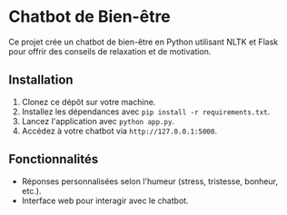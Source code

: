 # Chatbot de Bien-être

Ce projet crée un chatbot de bien-être en Python utilisant NLTK et Flask pour offrir des conseils de relaxation et de motivation.

## Installation

1. Clonez ce dépôt sur votre machine.
2. Installez les dépendances avec `pip install -r requirements.txt`.
3. Lancez l'application avec `python app.py`.
4. Accédez à votre chatbot via `http://127.0.0.1:5000`.

## Fonctionnalités

- Réponses personnalisées selon l'humeur (stress, tristesse, bonheur, etc.).
- Interface web pour interagir avec le chatbot.
